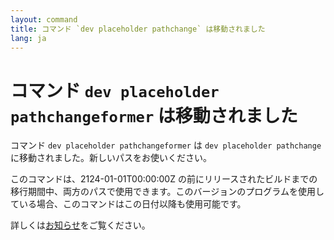 ```yaml
---
layout: command
title: コマンド `dev placeholder pathchange` は移動されました
lang: ja
---
```


# コマンド `dev placeholder pathchangeformer` は移動されました

コマンド `dev placeholder pathchangeformer` は `dev placeholder pathchange` に移動されました。新しいパスをお使いください。

このコマンドは、2124-01-01T00:00:00Z の前にリリースされたビルドまでの移行期間中、両方のパスで使用できます。このバージョンのプログラムを使用している場合、このコマンドはこの日付以降も使用可能です。

詳しくは[お知らせ](https://github.com/watermint/toolbox/issues/781)をご覧ください。


